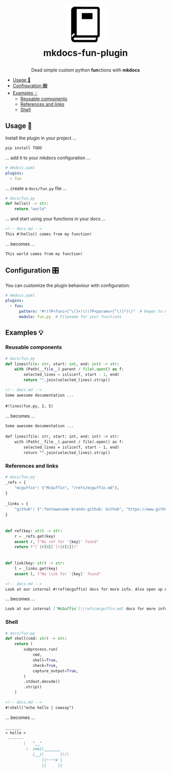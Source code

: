 <h1>
  <p align="center">
    <a href="https://github.com/gbbirkisson/mkdocs-fun-plugin">
      <img src="logo.png" alt="Logo" height="128">
    </a>
    <br>mkdocs-fun-plugin
  </p>
</h1>

<p align="center">
  Dead simple custom python <b>fun</b>ctions with <b>mkdocs</b>
</p>

<!-- vim-markdown-toc GFM -->

* [Usage 📖](#usage-)
* [Configuration 🎛](#configuration-)
* [Examples 💡](#examples-)
  * [Reusable components](#reusable-components)
  * [References and links](#references-and-links)
  * [Shell](#shell)

<!-- vim-markdown-toc -->

## Usage 📖

Install the plugin in your project ...

```bash
pip install TODO
```

... add it to your mkdocs configuration ...

```yaml
# mkdocs.yaml
plugins:
  - fun
```

... create a `docs/fun.py` file ...

```python
# docs/fun.py
def hello() -> str:
    return "world"
```

... and start using your functions in your docs ...

```markdown
<!-- docs.md -->
This #!hello() comes from my function!
```

... becomes ...

```markdown
This world comes from my function!
```

## Configuration 🎛

You can customize the plugin behaviour with configuration:

```yaml
# mkdocs.yaml
plugins:
  - fun:
      pattern: "#!(?P<func>[^\(]+)\((?P<params>[^\)]*)\)"  # Regex to match functions
      module: fun.py  # Filename for your functions
```

## Examples 💡

### Reusable components

```python
# docs/fun.py
def lines(file: str, start: int, end: int) -> str:
    with (Path(__file__).parent / file).open() as f:
        selected_lines = islice(f, start - 1, end)
        return "".join(selected_lines).strip()
```

```markdown
<!-- docs.md -->
Some awesome documentation ...

#!lines(fun.py, 2, 5)
```

... becomes ...

```markdown
Some awesome documentation ...

def lines(file: str, start: int, end: int) -> str:
    with (Path(__file__).parent / file).open() as f:
        selected_lines = islice(f, start - 1, end)
        return "".join(selected_lines).strip()
```

### References and links

```python
# docs/fun.py
_refs = {
    "mcguffin": ("McGuffin", "/refs/mcguffin.md"),
}

_links = {
    "github": (":fontawesome-brands-github: Github", "https://www.github.com"),
}


def ref(key: str) -> str:
    r = _refs.get(key)
    assert r, f"No ref for '{key}' found"
    return f"[`{r[0]}`]({r[1]})"


def link(key: str) -> str:
    l = _links.get(key)
    assert l, f"No link for '{key}' found"
```

```markdown
<!-- docs.md -->
Look at our internal #!ref(mcguffin) docs for more info. Also open up #!link(github).
```

... becomes ...

```markdown
Look at our internal [`McGuffin`](/refs/mcguffin.md) docs for more info. Also open up [:fontawesome-brands-github: Github](https://www.github.com){:target="_blank"}.
```

### Shell

```python
# docs/fun.py
def shell(cmd: str) -> str:
    return (
        subprocess.run(
            cmd,
            shell=True,
            check=True,
            capture_output=True,
        )
        .stdout.decode()
        .strip()
    )
```

```markdown
<!-- docs.md -->
#!shell("echo hello | cowsay")
```

... becomes ...

```markdown
_______
< hello >
 -------
        \   ^__^
         \  (oo)\_______
            (__)\       )\/\
                ||----w |
                ||     ||
```
